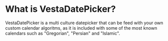 What is VestaDatePicker?
========================

VestaDatePicker is a multi culture datepicker that can be feed with your own custom calendar algoritms, as it is included
with some of the most known calendars such as "Gregorian", "Persian" and "Islamic".
